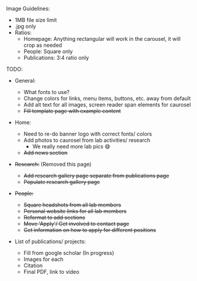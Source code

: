 Image Guidelines:
- 1MB file size limit
- .jpg only
- Ratios:
    - Homepage: Anything rectangular will work in the carousel, it will crop as needed
    - People: Square only
    - Publications: 3:4 ratio only

TODO:

- General: 
    - What fonts to use?
    - Change colors for links, menu items, buttons, etc. away from default
    - Add alt text for all images, screen reader span elements for caurosel
    - ~~Fill template page with example content~~
    
- Home:
    - Need to re-do banner logo with correct fonts/ colors
    - Add photos to caurosel from lab activities/ research
        - We really need more lab pics 😅
    - ~~Add news section~~
    
- ~~Research:~~ (Removed this page)
    - ~~Add research gallery page separate from publications page~~
    - ~~Populate research gallery page~~

- ~~People:~~
    - ~~Square headshots from all lab members~~
    - ~~Personal website links for all lab members~~
    - ~~Reformat to add sections~~
    - ~~Move 'Apply'/ Get involved to contact page~~
    - ~~Get information on how to apply for different positions~~

- List of publications/ projects:
    - Fill from google scholar (In progress)
    - Images for each
    - Citation
    - Final PDF, link to video

